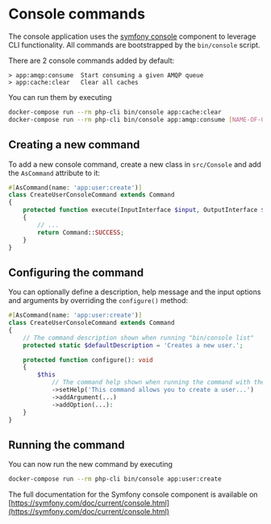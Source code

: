 # Console commands

The console application uses the [symfony console](https://symfony.com/doc/current/console.html) component
to leverage CLI functionality. All commands are bootstrapped by the `bin/console` script.

There are 2 console commands added by default:

```
> app:amqp:consume  Start consuming a given AMQP queue
> app:cache:clear   Clear all caches
```

You can run them by executing

```bash
docker-compose run --rm php-cli bin/console app:cache:clear
docker-compose run --rm php-cli bin/console app:amqp:consume [NAME-OF-QUEUE]
```

## Creating a new command

To add a new console command, create a new class in `src/Console` and
add the `AsCommand` attribute to it:

```php showLineNumbers title="CreateUserConsoleCommand.php"
#[AsCommand(name: 'app:user:create')]
class CreateUserConsoleCommand extends Command
{
    protected function execute(InputInterface $input, OutputInterface $output): int
    {
        // ...
        return Command::SUCCESS;
    }
}
```

## Configuring the command

You can optionally define a description, help message and the input options and arguments 
by overriding the `configure()` method:

```php showLineNumbers title="CreateUserConsoleCommand.php"
#[AsCommand(name: 'app:user:create')]
class CreateUserConsoleCommand extends Command
{
    // The command description shown when running "bin/console list"
    protected static $defaultDescription = 'Creates a new user.';

    protected function configure(): void
    {
        $this
            // The command help shown when running the command with the "--help" option
            ->setHelp('This command allows you to create a user...')
            ->addArgument(...)
            ->addOption(...):
    }
}
```

## Running the command

You can now run the new command by executing

```bash
docker-compose run --rm php-cli bin/console app:user:create
```

The full documentation for the Symfony console component 
is available on [https://symfony.com/doc/current/console.html](https://symfony.com/doc/current/console.html)
